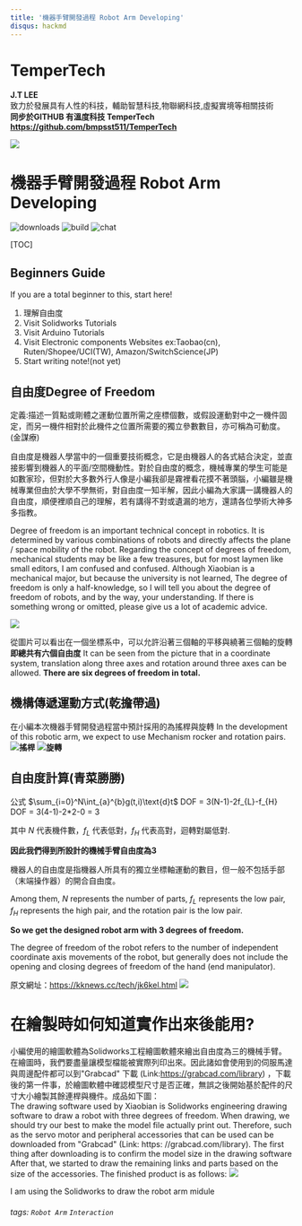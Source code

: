 ```yaml
---
title: '機器手臂開發過程 Robot Arm Developing'
disqus: hackmd
---
```

# TemperTech
**J.T LEE**\
致力於發展具有人性的科技，輔助智慧科技,物聯網科技,虛擬實境等相關技術\
**同步於GITHUB 有溫度科技 TemperTech\
https://github.com/bmpsst511/TemperTech**

![](https://i.imgur.com/z9BOXR9.png)


機器手臂開發過程 Robot Arm Developing
===
![downloads](https://img.shields.io/github/downloads/atom/atom/total.svg)
![build](https://img.shields.io/appveyor/ci/:user/:repo.svg)
![chat](https://img.shields.io/discord/:serverId.svg)

[TOC]

## Beginners Guide

If you are a total beginner to this, start here!

1. 理解自由度
2. Visit Solidworks Tutorials
3. Visit Arduino Tutorials
4. Visit Electronic components Websites ex:Taobao(cn), Ruten/Shopee/UCI(TW), Amazon/SwitchScience(JP)
5. Start writing note!(not yet)

自由度Degree of Freedom
---
定義:描述一質點或剛體之運動位置所需之座標個數，或假設運動對中之一機件固定，而另一機件相對於此機件之位置所需要的獨立參數數目，亦可稱為可動度。(金謀療)

自由度是機器人學當中的一個重要技術概念，它是由機器人的各式結合決定，並直接影響到機器人的平面/空間機動性。對於自由度的概念，機械專業的學生可能是如數家珍，但對於大多數外行人像是小編我卻是霧裡看花摸不著頭腦，小編雖是機械專業但由於大學不學無術，對自由度一知半解，因此小編為大家講一講機器人的自由度，順便裡順自己的理解，若有講得不對或遺漏的地方，還請各位學術大神多多指教。


Degree of freedom is an important technical concept in robotics. It is determined by various combinations of robots and directly affects the plane / space mobility of the robot. Regarding the concept of degrees of freedom, mechanical students may be like a few treasures, but for most laymen like small editors, I am confused and confused. Although Xiaobian is a mechanical major, but because the university is not learned, The degree of freedom is only a half-knowledge, so I will tell you about the degree of freedom of robots, and by the way, your understanding. If there is something wrong or omitted, please give us a lot of academic advice.

![](https://i.imgur.com/SbFSnTe.png)

從圖片可以看出在一個坐標系中，可以允許沿著三個軸的平移與繞著三個軸的旋轉
**即總共有六個自由度**
It can be seen from the picture that in a coordinate system, translation along three axes and rotation around three axes can be allowed.
**There are six degrees of freedom in total.**

機構傳遞運動方式(乾擔帶過)
---
在小編本次機器手臂開發過程當中預計採用的為搖桿與旋轉
In the development of this robotic arm, we expect to use Mechanism rocker and rotation pairs.
![](https://i.imgur.com/c6vCPLr.png)**搖桿**
![](https://i.imgur.com/dmH2UwG.png)**旋轉**

自由度計算(青菜勝勝)
---
公式
$\sum_{i=0}^N\int_{a}^{b}g(t,i)\text{d}t$
DOF = 3(N-1)-2f_{L}-f_{H}\
DOF = 3(4-1)-2*2-0 = 3

其中 $N$ 代表機件數，$f_{L}$ 代表低對，$f_{H}$ 代表高對，迴轉對屬低對. 

**因此我們得到所設計的機械手臂自由度為3**

機器人的自由度是指機器人所具有的獨立坐標軸運動的數目，但一般不包括手部（末端操作器）的開合自由度。

Among them, $N$ represents the number of parts, $f_{L}$ represents the low pair, $f_ {H}$ represents the high pair, and the rotation pair is the low pair.

**So we get the designed robot arm with 3 degrees of freedom.**

The degree of freedom of the robot refers to the number of independent coordinate axis movements of the robot, but generally does not include the opening and closing degrees of freedom of the hand (end manipulator).

原文網址：https://kknews.cc/tech/jk6kel.html
![](https://i.imgur.com/xaZHb2u.png)

# 在繪製時如何知道實作出來後能用?
小編使用的繪圖軟體為Solidworks工程繪圖軟體來繪出自由度為三的機械手臂。在繪圖時，我們要盡量讓模型檔能被實際列印出來。因此諸如會使用到的伺服馬達與周邊配件都可以到"Grabcad" 下載 (Link:https://grabcad.com/library) ，下載後的第一件事，於繪圖軟體中確認模型尺寸是否正確，無誤之後開始基於配件的尺寸大小繪製其餘連桿與機件。成品如下圖：\
The drawing software used by Xiaobian is Solidworks engineering drawing software to draw a robot with three degrees of freedom. When drawing, we should try our best to make the model file actually print out. Therefore, such as the servo motor and peripheral accessories that can be used can be downloaded from "Grabcad" (Link: https: //grabcad.com/library). The first thing after downloading is to confirm the model size in the drawing software After that, we started to draw the remaining links and parts based on the size of the accessories. The finished product is as follows:
![](https://i.imgur.com/lt62ekb.png)


I am using the Solidworks to draw the robot arm midule

###### tags: `Robot Arm` `Interaction`

